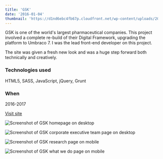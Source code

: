 ```yaml
---
title: 'GSK'
date: '2016-01-04'
thumbnail: 'https://d1nd6ebc4fb67p.cloudfront.net/wp-content/uploads/2017/03/16234213/gsk-thumbnail-2.jpg'
---
```


GSK is one of the world's largest pharmaceutical companies. This project involved a complete re-build of their Digital Framework, upgrading the platform to Umbraco 7. I was the lead front-end developer on this project.

The site was given a fresh new look and was a huge step forward both technically and creatively.

### Technologies used
HTML5, SASS, JavaScript, jQuery, Grunt

### When
2016-2017

<p><a class="button" href="http://www.gsk.com/" target="_blank" rel="noopener">Visit site</a></p>

![Screenshot of GSK homepage on desktop](https://d1nd6ebc4fb67p.cloudfront.net/wp-content/uploads/2017/03/16232536/gsk-home.jpg)

![Screenshot of GSK corporate executive team page on desktop](https://d1nd6ebc4fb67p.cloudfront.net/wp-content/uploads/2017/03/16233041/gsk-list.jpg)

<div class="grid grid--work grid--322">

![Screenshot of GSK research page on mobile](https://d1nd6ebc4fb67p.cloudfront.net/wp-content/uploads/2017/03/16233621/gsk-research-mobile.jpg)

![Screenshot of GSK what we do page on mobile](https://d1nd6ebc4fb67p.cloudfront.net/wp-content/uploads/2017/03/16233623/gsk-what-we-do-mobile.jpg)
</div>